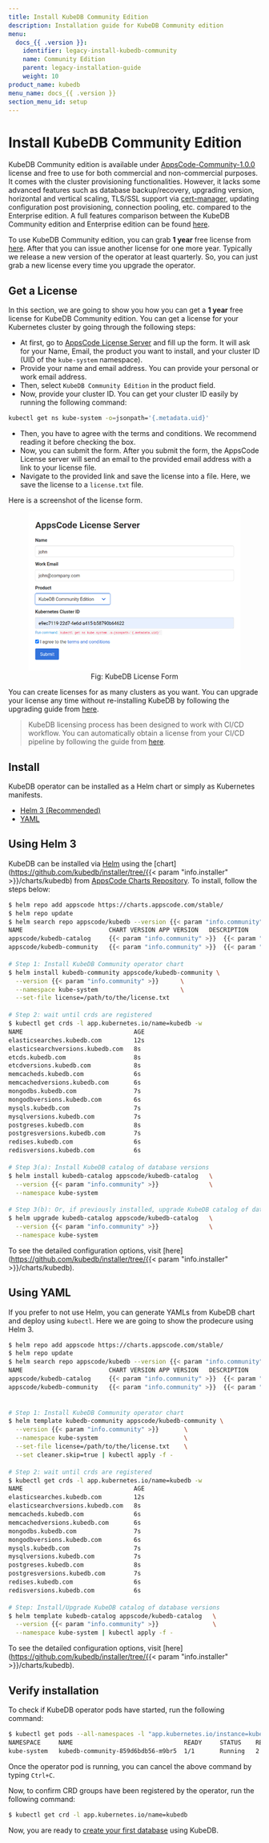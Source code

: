 ```yaml
---
title: Install KubeDB Community Edition
description: Installation guide for KubeDB Community edition
menu:
  docs_{{ .version }}:
    identifier: legacy-install-kubedb-community
    name: Community Edition
    parent: legacy-installation-guide
    weight: 10
product_name: kubedb
menu_name: docs_{{ .version }}
section_menu_id: setup
---
```


# Install KubeDB Community Edition

KubeDB Community edition is available under [AppsCode-Community-1.0.0](https://github.com/appscode/licenses/raw/1.0.0/AppsCode-Community-1.0.0.md) license and free to use for both commercial and non-commercial purposes. It comes with the cluster provisioning functionalities. However, it lacks some advanced features such as database backup/recovery, upgrading version, horizontal and vertical scaling, TLS/SSL support via [cert-manager](https://cert-manager.io/), updating configuration post provisioning, connection pooling, etc. compared to the Enterprise edition. A full features comparison between the KubeDB Community edition and Enterprise edition can be found [here](/docs/overview/README.md).

To use KubeDB Community edition, you can grab **1 year** free license from [here](https://license-issuer.appscode.com/?p=kubedb-community). After that you can issue another license for one more year. Typically we release a new version of the operator at least quarterly. So, you can just grab a new license every time you upgrade the operator.

## Get a License

In this section, we are going to show you how you can get a **1 year** free license for KubeDB Community edition. You can get a license for your Kubernetes cluster by going through the following steps:

- At first, go to [AppsCode License Server](https://license-issuer.appscode.com/?p=kubedb-community) and fill up the form. It will ask for your Name, Email, the product you want to install, and your cluster ID (UID of the `kube-system` namespace).
- Provide your name and email address. You can provide your personal or work email address.
- Then, select `KubeDB Community Edition` in the product field.
- Now, provide your cluster ID. You can get your cluster ID easily by running the following command:

```bash
kubectl get ns kube-system -o=jsonpath='{.metadata.uid}'
```

- Then, you have to agree with the terms and conditions. We recommend reading it before checking the box.
- Now, you can submit the form. After you submit the form, the AppsCode License server will send an email to the provided email address with a link to your license file.
- Navigate to the provided link and save the license into a file. Here, we save the license to a `license.txt` file.

Here is a screenshot of the license form.

<figure align="center">
  <img alt="KubeDB Backend Overview" src="/docs/images/setup/community_license_form.png">
  <figcaption align="center">Fig: KubeDB License Form</figcaption>
</figure>

You can create licenses for as many clusters as you want. You can upgrade your license any time without re-installing KubeDB by following the upgrading guide from [here](/docs/setup/upgrade/index.md#updating-license).

> KubeDB licensing process has been designed to work with CI/CD workflow. You can automatically obtain a license from your CI/CD pipeline by following the guide from [here](https://github.com/appscode/offline-license-server#offline-license-server).

## Install

KubeDB operator can be installed as a Helm chart or simply as Kubernetes manifests.

<ul class="nav nav-tabs" id="installerTab" role="tablist">
  <li class="nav-item">
    <a class="nav-link active" id="helm3-tab" data-toggle="tab" href="#helm3" role="tab" aria-controls="helm3" aria-selected="true">Helm 3 (Recommended)</a>
  </li>
  <li class="nav-item">
    <a class="nav-link" id="script-tab" data-toggle="tab" href="#script" role="tab" aria-controls="script" aria-selected="false">YAML</a>
  </li>
</ul>
<div class="tab-content" id="installerTabContent">
  <div class="tab-pane fade show active" id="helm3" role="tabpanel" aria-labelledby="helm3-tab">

## Using Helm 3

KubeDB can be installed via [Helm](https://helm.sh/) using the [chart](https://github.com/kubedb/installer/tree/{{< param "info.installer" >}}/charts/kubedb) from [AppsCode Charts Repository](https://github.com/appscode/charts). To install, follow the steps below:

```bash
$ helm repo add appscode https://charts.appscode.com/stable/
$ helm repo update
$ helm search repo appscode/kubedb --version {{< param "info.community" >}}
NAME                        CHART VERSION APP VERSION   DESCRIPTION
appscode/kubedb-catalog   	{{< param "info.community" >}}  {{< param "info.community" >}}    	KubeDB Catalog by AppsCode - Catalog for databa...
appscode/kubedb-community 	{{< param "info.community" >}}  {{< param "info.community" >}}    	KubeDB Community by AppsCode - Community featur...               

# Step 1: Install KubeDB Community operator chart
$ helm install kubedb-community appscode/kubedb-community \
  --version {{< param "info.community" >}}      \
  --namespace kube-system                       \
  --set-file license=/path/to/the/license.txt

# Step 2: wait until crds are registered
$ kubectl get crds -l app.kubernetes.io/name=kubedb -w
NAME                               AGE
elasticsearches.kubedb.com         12s
elasticsearchversions.kubedb.com   8s
etcds.kubedb.com                   8s
etcdversions.kubedb.com            8s
memcacheds.kubedb.com              6s
memcachedversions.kubedb.com       6s
mongodbs.kubedb.com                7s
mongodbversions.kubedb.com         6s
mysqls.kubedb.com                  7s
mysqlversions.kubedb.com           7s
postgreses.kubedb.com              8s
postgresversions.kubedb.com        7s
redises.kubedb.com                 6s
redisversions.kubedb.com           6s

# Step 3(a): Install KubeDB catalog of database versions
$ helm install kubedb-catalog appscode/kubedb-catalog   \
  --version {{< param "info.community" >}}              \
  --namespace kube-system

# Step 3(b): Or, if previously installed, upgrade KubeDB catalog of database versions
$ helm upgrade kubedb-catalog appscode/kubedb-catalog   \
  --version {{< param "info.community" >}}              \
  --namespace kube-system
```

To see the detailed configuration options, visit [here](https://github.com/kubedb/installer/tree/{{< param "info.installer" >}}/charts/kubedb).

</div>
<div class="tab-pane fade" id="script" role="tabpanel" aria-labelledby="script-tab">

## Using YAML

If you prefer to not use Helm, you can generate YAMLs from KubeDB chart and deploy using `kubectl`. Here we are going to show the prodecure using Helm 3.

```bash
$ helm repo add appscode https://charts.appscode.com/stable/
$ helm repo update
$ helm search repo appscode/kubedb --version {{< param "info.community" >}}
NAME                        CHART VERSION APP VERSION   DESCRIPTION
appscode/kubedb-catalog   	{{< param "info.community" >}}  {{< param "info.community" >}}    	KubeDB Catalog by AppsCode - Catalog for databa...
appscode/kubedb-community 	{{< param "info.community" >}}  {{< param "info.community" >}}    	KubeDB Community by AppsCode - Community featur...               


# Step 1: Install KubeDB Community operator chart
$ helm template kubedb-community appscode/kubedb-community \
  --version {{< param "info.community" >}}       \
  --namespace kube-system                        \
  --set-file license=/path/to/the/license.txt    \
  --set cleaner.skip=true | kubectl apply -f -

# Step 2: wait until crds are registered
$ kubectl get crds -l app.kubernetes.io/name=kubedb -w
NAME                               AGE
elasticsearches.kubedb.com         12s
elasticsearchversions.kubedb.com   8s
memcacheds.kubedb.com              6s
memcachedversions.kubedb.com       6s
mongodbs.kubedb.com                7s
mongodbversions.kubedb.com         6s
mysqls.kubedb.com                  7s
mysqlversions.kubedb.com           7s
postgreses.kubedb.com              8s
postgresversions.kubedb.com        7s
redises.kubedb.com                 6s
redisversions.kubedb.com           6s

# Step: Install/Upgrade KubeDB catalog of database versions
$ helm template kubedb-catalog appscode/kubedb-catalog   \
  --version {{< param "info.community" >}}               \
  --namespace kube-system | kubectl apply -f -
```

To see the detailed configuration options, visit [here](https://github.com/kubedb/installer/tree/{{< param "info.installer" >}}/charts/kubedb).

</div>
</div>

## Verify installation

To check if KubeDB operator pods have started, run the following command:

```bash
$ kubectl get pods --all-namespaces -l "app.kubernetes.io/instance=kubedb-community" --watch
NAMESPACE     NAME                               READY     STATUS    RESTARTS   AGE
kube-system   kubedb-community-859d6bdb56-m9br5  1/1       Running   2          5s
```

Once the operator pod is running, you can cancel the above command by typing `Ctrl+C`.

Now, to confirm CRD groups have been registered by the operator, run the following command:

```bash
$ kubectl get crd -l app.kubernetes.io/name=kubedb
```

Now, you are ready to [create your first database](/docs/guides/README.md) using KubeDB.
